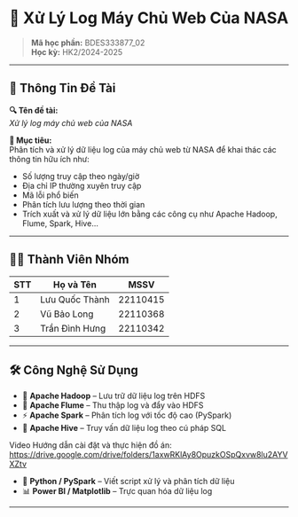 # 🚀 Xử Lý Log Máy Chủ Web Của NASA

> **Mã học phần:** BDES333877_02  
> **Học kỳ:** HK2/2024-2025  

---

## 📌 Thông Tin Đề Tài

**🔍 Tên đề tài:**  
_Xử lý log máy chủ web của NASA_

**🎯 Mục tiêu:**  
Phân tích và xử lý dữ liệu log của máy chủ web từ NASA để khai thác các thông tin hữu ích như:

- Số lượng truy cập theo ngày/giờ  
- Địa chỉ IP thường xuyên truy cập  
- Mã lỗi phổ biến  
- Phân tích lưu lượng theo thời gian  
- Trích xuất và xử lý dữ liệu lớn bằng các công cụ như Apache Hadoop, Flume, Spark, Hive...

---

## 👨‍💻 Thành Viên Nhóm

| STT | Họ và Tên         | MSSV      |
|-----|-------------------|-----------|
| 1   | Lưu Quốc Thành    | 22110415  |
| 2   | Vũ Bảo Long       | 22110368  |
| 3   | Trần Đình Hưng    | 22110342  |

---

## 🛠️ Công Nghệ Sử Dụng

- 🐘 **Apache Hadoop** – Lưu trữ dữ liệu log trên HDFS  
- 🔄 **Apache Flume** – Thu thập log và đẩy vào HDFS  
- ⚡ **Apache Spark** – Phân tích log với tốc độ cao (PySpark)  
- 🐝 **Apache Hive** – Truy vấn dữ liệu log theo cú pháp SQL  

Video Hướng dẫn cài đặt và thực hiện đồ án: https://drive.google.com/drive/folders/1axwRKlAy8OpuzkOSpQxvw8lu2AYVXZtv
- 🐍 **Python / PySpark** – Viết script xử lý và phân tích dữ liệu  
- 📊 **Power BI / Matplotlib** – Trực quan hóa dữ liệu log

---

